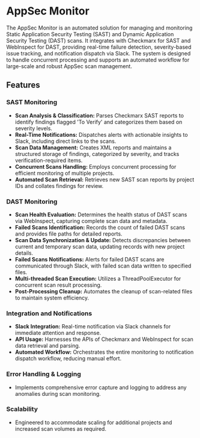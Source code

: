# AppSec Monitor

The AppSec Monitor is an automated solution for managing and monitoring Static Application Security Testing (SAST) and Dynamic Application Security Testing (DAST) scans. It integrates with Checkmarx for SAST and WebInspect for DAST, providing real-time failure detection, severity-based issue tracking, and notification dispatch via Slack. The system is designed to handle concurrent processing and supports an automated workflow for large-scale and robust AppSec scan management.

## Features

### SAST Monitoring

- **Scan Analysis & Classification:** Parses Checkmarx SAST reports to identify findings flagged 'To Verify' and categorizes them based on severity levels.
- **Real-Time Notifications:** Dispatches alerts with actionable insights to Slack, including direct links to the scans.
- **Scan Data Management:** Creates XML reports and maintains a structured storage of findings, categorized by severity, and tracks verification-required items.
- **Concurrent Scans Handling:** Employs concurrent processing for efficient monitoring of multiple projects.
- **Automated Scan Retrieval:** Retrieves new SAST scan reports by project IDs and collates findings for review.

### DAST Monitoring

- **Scan Health Evaluation:** Determines the health status of DAST scans via WebInspect, capturing complete scan data and metadata.
- **Failed Scans Identification:** Records the count of failed DAST scans and provides file paths for detailed reports.
- **Scan Data Synchronization & Update:** Detects discrepancies between current and temporary scan data, updating records with new project details.
- **Failed Scans Notifications:** Alerts for failed DAST scans are communicated through Slack, with failed scan data written to specified files.
- **Multi-threaded Scan Execution:** Utilizes a ThreadPoolExecutor for concurrent scan result processing.
- **Post-Processing Cleanup:** Automates the cleanup of scan-related files to maintain system efficiency.

### Integration and Notifications

- **Slack Integration:** Real-time notification via Slack channels for immediate attention and response.
- **API Usage:** Harnesses the APIs of Checkmarx and WebInspect for scan data retrieval and parsing.
- **Automated Workflow:** Orchestrates the entire monitoring to notification dispatch workflow, reducing manual effort.

### Error Handling & Logging

- Implements comprehensive error capture and logging to address any anomalies during scan monitoring.

### Scalability

- Engineered to accommodate scaling for additional projects and increased scan volumes as required.
